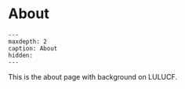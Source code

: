 # About

```{toctree}
---
maxdepth: 2
caption: About
hidden:
---
```

This is the about page with background on LULUCF.
